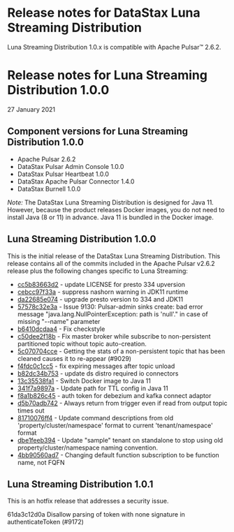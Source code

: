 # Release notes for DataStax Luna Streaming Distribution
Luna Streaming Distribution 1.0.x is compatible with Apache Pulsar&trade; 2.6.2.

# Release notes for Luna Streaming Distribution 1.0.0
27 January 2021

## Component versions for Luna Streaming Distribution 1.0.0

   * Apache Pulsar 2.6.2
   * DataStax Pulsar Admin Console 1.0.0
   * DataStax Pulsar Heartbeat 1.0.0
   * DataStax Apache Pulsar Connector 1.4.0
   * DataStax Burnell 1.0.0
   
*Note:* The DataStax Luna Streaming Distribution is designed for Java 11. However, because the product releases Docker images, you do not need to install Java (8 or 11) in advance. Java 11 is bundled in the Docker image.   

## Luna Streaming Distribution 1.0.0

This is the initial release of the DataStax Luna Streaming Distribution. This release contains all of the commits included in the Apache Pulsar v2.6.2 release plus the following changes specific to Luna Streaming:


* [cc5b83663d2](https://github.com/datastax/pulsar/commit/cc5b83663d2) - update LICENSE for presto 334 upversion
* [cebcc97f33a](https://github.com/datastax/pulsar/commit/cebcc97f33a) - suppress nashorn warning in JDK11 runtime
* [da22685e074](https://github.com/datastax/pulsar/commit/da22685e074) - upgrade presto version to 334 and JDK11
* [57578c32e3a](https://github.com/datastax/pulsar/commit/57578c32e3a) - Issue 9130: Pulsar-admin sinks create: bad error message "java.lang.NullPointerException: path is 'null'." in case of missing "--name" parameter
* [b6410dcdaa4](https://github.com/datastax/pulsar/commit/b6410dcdaa4) - Fix checkstyle
* [c50dee2f18b](https://github.com/datastax/pulsar/commit/c50dee2f18b) - Fix master broker while subscribe to non-persistent partitioned topic without topic auto-creation.
* [5c070704cce](https://github.com/datastax/pulsar/commit/5c070704cce) - Getting the stats of a non-persistent topic that has been cleaned causes it to re-appear (#9029)
* [f4fdc0c1cc5](https://github.com/datastax/pulsar/commit/f4fdc0c1cc5) - fix expiring messages after topic unload
* [b82dc34b753](https://github.com/datastax/pulsar/commit/b82dc34b753) - update ds distro required io connectors
* [13c35538fa1](https://github.com/datastax/pulsar/commit/13c35538fa1) - Switch Docker image to Java 11
* [341f7a9897a](https://github.com/datastax/pulsar/commit/341f7a9897a) - Update path for TTL config in Java 11
* [f8a1b826c45](https://github.com/datastax/pulsar/commit/f8a1b826c45) - auth token for debezium and kafka connect adaptor
* [d5b70adb742](https://github.com/datastax/pulsar/commit/d5b70adb742) - Always return from trigger even if read from output topic times out
* [81710076ff4](https://github.com/datastax/pulsar/commit/81710076ff4) - Update command descriptions from old 'property/cluster/namespace' format to current 'tenant/namespace' format
* [dbe1feeb394](https://github.com/datastax/pulsar/commit/dbe1feeb394) - Update "sample" tenant on standalone to stop using old property/cluster/namespace naming convention.
* [4bb90560ad7](https://github.com/datastax/pulsar/commit/4bb90560ad7) - Changing default function subscription to be function name, not FQFN


## Luna Streaming Distribution 1.0.1

This is an hotfix release that addresses a security issue.

61da3c12d0a Disallow parsing of token with none signature in authenticateToken (#9172) 
